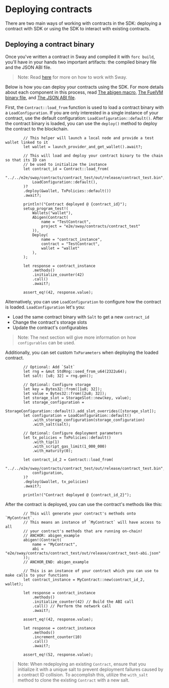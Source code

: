 # Deploying contracts

There are two main ways of working with contracts in the SDK: deploying a contract with SDK or using the SDK to interact with existing contracts.

## Deploying a contract binary

<!-- This section should explain the artifacts produced by `forc build`  -->
<!-- build:example:start -->
Once you've written a contract in Sway and compiled it with `forc build`, you'll have in your hands two important artifacts: the compiled binary file and the JSON ABI file.
<!-- build:example:end -->
> Note: Read [here](https://docs.fuel.network/guides/quickstart/) for more on how to work with Sway.

Below is how you can deploy your contracts using the SDK. For more details about each component in this process, read [The abigen macro](../abigen/the-abigen-macro.md), [The FuelVM binary file](./the-fuelvm-binary-file.md), and [The JSON ABI file](../abigen/the-json-abi-file.md).

<!-- This section should explain how to load and deploy a contract  -->
<!-- deploy:example:start -->
First, the `Contract::load_from` function is used to load a contract binary with a `LoadConfiguration`. If you are only interested in a single instance of your contract, use the default configuration: `LoadConfiguration::default()`. After the contract binary is loaded, you can use the `deploy()` method to deploy the contract to the blockchain.
<!-- deploy:example:end -->

```rust,ignore
        // This helper will launch a local node and provide a test wallet linked to it
        let wallet = launch_provider_and_get_wallet().await?;

        // This will load and deploy your contract binary to the chain so that its ID can
        // be used to initialize the instance
        let contract_id = Contract::load_from(
            "../../e2e/sway/contracts/contract_test/out/release/contract_test.bin",
            LoadConfiguration::default(),
        )?
        .deploy(&wallet, TxPolicies::default())
        .await?;

        println!("Contract deployed @ {contract_id}");
        setup_program_test!(
            Wallets("wallet"),
            Abigen(Contract(
                name = "TestContract",
                project = "e2e/sway/contracts/contract_test"
            )),
            Deploy(
                name = "contract_instance",
                contract = "TestContract",
                wallet = "wallet"
            ),
        );

        let response = contract_instance
            .methods()
            .initialize_counter(42)
            .call()
            .await?;

        assert_eq!(42, response.value);
```

Alternatively, you can use `LoadConfiguration` to configure how the contract is loaded. `LoadConfiguration` let's you:

- Load the same contract binary with `Salt` to get a new `contract_id`
- Change the contract's storage slots
- Update the contract's configurables

> Note: The next section will give more information on how `configurables` can be used.

Additionally, you can set custom `TxParameters` when deploying the loaded contract.

```rust,ignore
        // Optional: Add `Salt`
        let rng = &mut StdRng::seed_from_u64(2322u64);
        let salt: [u8; 32] = rng.gen();

        // Optional: Configure storage
        let key = Bytes32::from([1u8; 32]);
        let value = Bytes32::from([2u8; 32]);
        let storage_slot = StorageSlot::new(key, value);
        let storage_configuration =
            StorageConfiguration::default().add_slot_overrides([storage_slot]);
        let configuration = LoadConfiguration::default()
            .with_storage_configuration(storage_configuration)
            .with_salt(salt);

        // Optional: Configure deployment parameters
        let tx_policies = TxPolicies::default()
            .with_tip(1)
            .with_script_gas_limit(1_000_000)
            .with_maturity(0);

        let contract_id_2 = Contract::load_from(
            "../../e2e/sway/contracts/contract_test/out/release/contract_test.bin",
            configuration,
        )?
        .deploy(&wallet, tx_policies)
        .await?;

        println!("Contract deployed @ {contract_id_2}");
```

After the contract is deployed, you can use the contract's methods like this:

```rust,ignore
        // This will generate your contract's methods onto `MyContract`.
        // This means an instance of `MyContract` will have access to all
        // your contract's methods that are running on-chain!
        // ANCHOR: abigen_example
        abigen!(Contract(
            name = "MyContract",
            abi = "e2e/sway/contracts/contract_test/out/release/contract_test-abi.json"
        ));
        // ANCHOR_END: abigen_example

        // This is an instance of your contract which you can use to make calls to your functions
        let contract_instance = MyContract::new(contract_id_2, wallet);

        let response = contract_instance
            .methods()
            .initialize_counter(42) // Build the ABI call
            .call() // Perform the network call
            .await?;

        assert_eq!(42, response.value);

        let response = contract_instance
            .methods()
            .increment_counter(10)
            .call()
            .await?;

        assert_eq!(52, response.value);
```

> Note: When redeploying an existing `Contract`, ensure that you initialize it with a unique salt to prevent deployment failures caused by a contract ID collision. To accomplish this, utilize the `with_salt` method to clone the existing `Contract` with a new salt.
